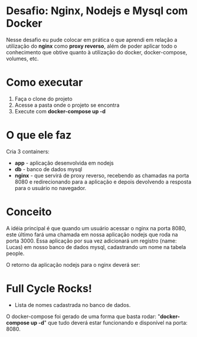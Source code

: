 # Desafio: Nginx, Nodejs e Mysql com Docker

Nesse desafio eu pude colocar em prática o que aprendi em relação a utilização do **nginx** como **proxy reverso**, além de poder aplicar todo o conhecimento que obtive quanto à utilização do docker, docker-compose, volumes, etc.

# Como executar

1. Faça o clone do projeto
2. Acesse a pasta onde o projeto se encontra
3. Execute com **docker-compose up -d**

# O que ele faz
Cria 3 containers:
- **app** - aplicação desenvolvida em nodejs
- **db** - banco de dados mysql
- **nginx** - que servirá de proxy reverso, recebendo as chamadas na porta 8080 e redirecionando para a aplicação e depois devolvendo a resposta para o usuário no navegador.

# Conceito
A idéia principal é que quando um usuário acessar o nginx na porta 8080, este último fará uma chamada em nossa aplicação nodejs que roda na porta 3000. Essa aplicação por sua vez adicionará um registro (name: Lucas) em nosso banco de dados mysql, cadastrando um nome na tabela people.

O retorno da aplicação nodejs para o nginx deverá ser:

<h1>Full Cycle Rocks!</h1>

- Lista de nomes cadastrada no banco de dados.

O docker-compose foi gerado de uma forma que basta rodar: "**docker-compose up -d**" que tudo deverá estar funcionando e disponível na porta: 8080.

